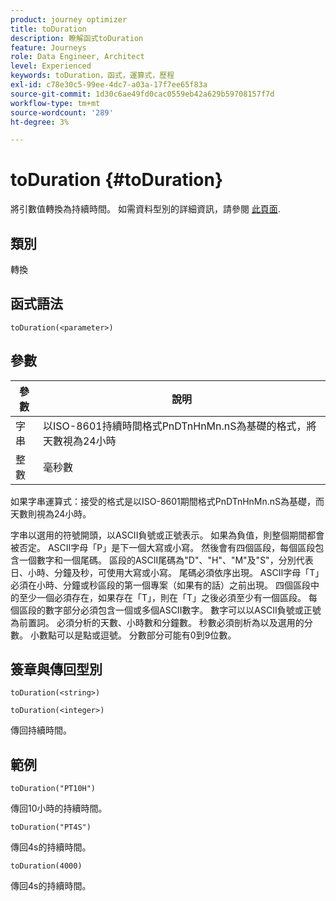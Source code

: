 ```yaml
---
product: journey optimizer
title: toDuration
description: 瞭解函式toDuration
feature: Journeys
role: Data Engineer, Architect
level: Experienced
keywords: toDuration，函式，運算式，歷程
exl-id: c78e30c5-99ee-4dc7-a03a-17f7ee65f83a
source-git-commit: 1d30c6ae49fd0cac0559eb42a629b59708157f7d
workflow-type: tm+mt
source-wordcount: '289'
ht-degree: 3%

---
```


# toDuration {#toDuration}

將引數值轉換為持續時間。 如需資料型別的詳細資訊，請參閱 [此頁面](../expression/data-types.md).

## 類別

轉換

## 函式語法

`toDuration(<parameter>)`

## 參數

| 參數 | 說明 |
|--- |--- |
| 字串 | 以ISO-8601持續時間格式PnDTnHnMn.nS為基礎的格式，將天數視為24小時 |
| 整數 | 毫秒數 |

如果字串運算式：接受的格式是以ISO-8601期間格式PnDTnHnMn.nS為基礎，而天數則視為24小時。

字串以選用的符號開頭，以ASCII負號或正號表示。 如果為負值，則整個期間都會被否定。 ASCII字母「P」是下一個大寫或小寫。 然後會有四個區段，每個區段包含一個數字和一個尾碼。 區段的ASCII尾碼為&quot;D&quot;、&quot;H&quot;、&quot;M&quot;及&quot;S&quot;，分別代表日、小時、分鐘及秒，可使用大寫或小寫。 尾碼必須依序出現。 ASCII字母「T」必須在小時、分鐘或秒區段的第一個專案（如果有的話）之前出現。 四個區段中的至少一個必須存在，如果存在「T」，則在「T」之後必須至少有一個區段。 每個區段的數字部分必須包含一個或多個ASCII數字。 數字可以以ASCII負號或正號為前置詞。 必須分析的天數、小時數和分鐘數。 秒數必須剖析為以及選用的分數。 小數點可以是點或逗號。 分數部分可能有0到9位數。

## 簽章與傳回型別

`toDuration(<string>)`

`toDuration(<integer>)`

傳回持續時間。

## 範例

`toDuration("PT10H")`

傳回10小時的持續時間。

`toDuration("PT4S")`

傳回4s的持續時間。

`toDuration(4000)`

傳回4s的持續時間。
